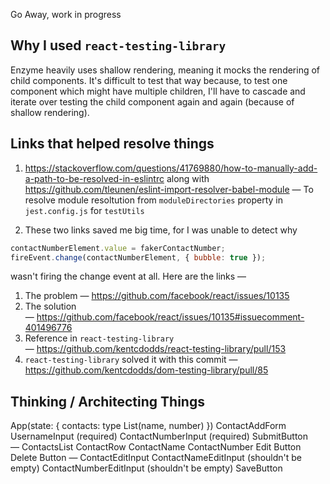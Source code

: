 Go Away, work in progress

## Why I used `react-testing-library`

Enzyme heavily uses shallow rendering, meaning it mocks the rendering of child components. It's difficult to test that way because, to test one component which might have multiple children, I'll have to cascade and iterate over testing the child component again and again (because of shallow rendering).

## Links that helped resolve things

1. https://stackoverflow.com/questions/41769880/how-to-manually-add-a-path-to-be-resolved-in-eslintrc along with https://github.com/tleunen/eslint-import-resolver-babel-module — To resolve module resoltution from `moduleDirectories` property in `jest.config.js` for `testUtils`

2. These two links saved me big time, for I was unable to detect why

```javascript
contactNumberElement.value = fakerContactNumber;
fireEvent.change(contactNumberElement, { bubble: true });
```

wasn't firing the change event at all. Here are the links —

1. The problem — https://github.com/facebook/react/issues/10135
2. The solution — https://github.com/facebook/react/issues/10135#issuecomment-401496776
3. Reference in `react-testing-library` — https://github.com/kentcdodds/react-testing-library/pull/153
4. `react-testing-library` solved it with this commit — https://github.com/kentcdodds/dom-testing-library/pull/85

## Thinking / Architecting Things

App(state: {
	contacts: type List(name, number)
})
	ContactAddForm
		UsernameInput (required)
		ContactNumberInput (required)
		SubmitButton
	— ContactsList
			ContactRow
				ContactName
				ContactNumber
				Edit Button
				Delete Button
	— ContactEditInput
			ContactNameEditInput (shouldn't be empty)
			ContactNumberEditInput (shouldn't be empty)
			SaveButton
